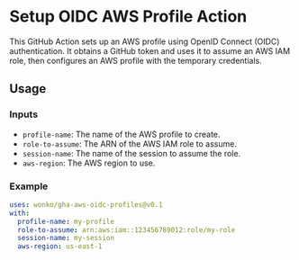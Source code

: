 # Setup OIDC AWS Profile Action

This GitHub Action sets up an AWS profile using OpenID Connect (OIDC) authentication. It obtains a GitHub token and uses it to assume an AWS IAM role, then configures an AWS profile with the temporary credentials.

## Usage

### Inputs

- `profile-name`: The name of the AWS profile to create.
- `role-to-assume`: The ARN of the AWS IAM role to assume.
- `session-name`: The name of the session to assume the role.
- `aws-region`: The AWS region to use.

### Example

```yaml
uses: wonko/gha-aws-oidc-profiles@v0.1
with:
  profile-name: my-profile
  role-to-assume: arn:aws:iam::123456789012:role/my-role
  session-name: my-session
  aws-region: us-east-1
```
